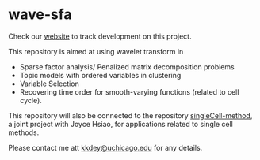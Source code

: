 # wave-sfa

Check our [website](http://kkdey.github.io/wave-sfa) to track development on this project.

This repository is aimed at using wavelet transform in 

- Sparse factor analysis/ Penalized matrix decomposition problems
- Topic models with ordered variables in clustering
- Variable Selection 
- Recovering time order for smooth-varying functions (related to cell cycle).

This repository will also be connected to the repository [singleCell-method](https://github.com/jhsiao999/singleCell-method), a joint project with Joyce Hsiao,  for applications related to single cell methods. 

Please contact me att [kkdey@uchicago.edu](kkdey.uchicago.edu) for any details. 


